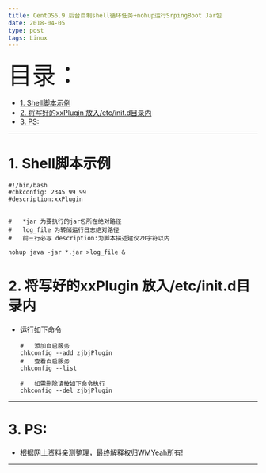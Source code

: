 ```yaml
---
title: CentOS6.9 后台自制shell循环任务+nohup运行SrpingBoot Jar包
date: 2018-04-05
type: post
tags: Linux
---
```


<font size=20>目录：</font>
<!-- TOC -->

- [1. Shell脚本示例](#1-shell脚本示例)
- [2. 将写好的xxPlugin 放入/etc/init.d目录内](#2-将写好的xxplugin-放入etcinitd目录内)
- [3. PS:](#3-ps)

<!-- /TOC -->

----
# 1. Shell脚本示例
```
#!/bin/bash
#chkconfig: 2345 99 99
#description:xxPlugin


#   *jar 为要执行的jar包所在绝对路径
#   log_file 为转储运行日志绝对路径
#   前三行必写 description:为脚本描述建议20字符以内

nohup java -jar *.jar >log_file &
```

# 2. 将写好的xxPlugin 放入/etc/init.d目录内
* 运行如下命令
    ```
    #   添加自启服务
    chkconfig --add zjbjPlugin 
    #   查看自启服务
    chkconfig --list

    #   如需删除请按如下命令执行  
    chkconfig --del zjbjPlugin 
    ```


------

# 3. PS:

* 根据网上资料亲测整理，最终解释权归[WMYeah][1]所有!

------

[1]:http://www.wmyeah.com
